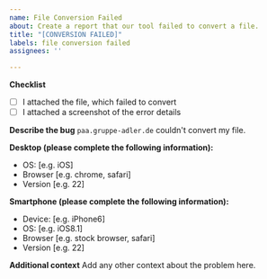 ```yaml
---
name: File Conversion Failed
about: Create a report that our tool failed to convert a file.
title: "[CONVERSION FAILED]"
labels: file conversion failed
assignees: ''

---
```


**Checklist**
- [ ] I attached the file, which failed to convert
- [ ] I attached a screenshot of the error details

**Describe the bug**
`paa.gruppe-adler.de` couldn't convert my file.

**Desktop (please complete the following information):**
 - OS: [e.g. iOS]
 - Browser [e.g. chrome, safari]
 - Version [e.g. 22]

**Smartphone (please complete the following information):**
 - Device: [e.g. iPhone6]
 - OS: [e.g. iOS8.1]
 - Browser [e.g. stock browser, safari]
 - Version [e.g. 22]

**Additional context**
Add any other context about the problem here.
